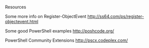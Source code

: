 Resources

Some more info on Register-ObjectEvent
http://ss64.com/ps/register-objectevent.html

Some good PowerShell examples 
http://poshcode.org/

PowerShell Community Extensions
http://pscx.codeplex.com/


